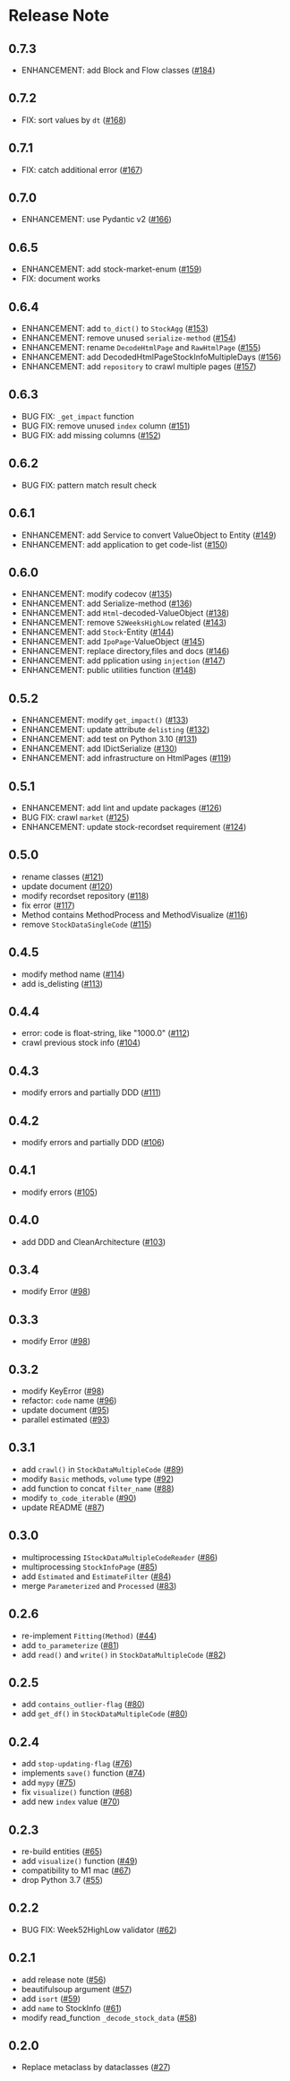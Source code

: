 # Release Note

## 0.7.3

- ENHANCEMENT: add Block and Flow classes ([#184](https://github.com/gsy0911/kabutobashi/issues/184))

## 0.7.2

- FIX: sort values by `dt` ([#168](https://github.com/gsy0911/kabutobashi/issues/168))

## 0.7.1

- FIX: catch additional error ([#167](https://github.com/gsy0911/kabutobashi/issues/167))

## 0.7.0

- ENHANCEMENT: use Pydantic v2 ([#166](https://github.com/gsy0911/kabutobashi/issues/166))

## 0.6.5

- ENHANCEMENT: add stock-market-enum ([#159](https://github.com/gsy0911/kabutobashi/issues/159))
- FIX: document works

## 0.6.4

- ENHANCEMENT: add `to_dict()` to `StockAgg` ([#153](https://github.com/gsy0911/kabutobashi/issues/153))
- ENHANCEMENT: remove unused `serialize-method` ([#154](https://github.com/gsy0911/kabutobashi/issues/154))
- ENHANCEMENT: rename `DecodeHtmlPage` and `RawHtmlPage` ([#155](https://github.com/gsy0911/kabutobashi/issues/155))
- ENHANCEMENT: add DecodedHtmlPageStockInfoMultipleDays ([#156](https://github.com/gsy0911/kabutobashi/issues/156))
- ENHANCEMENT: add `repository` to crawl multiple pages ([#157](https://github.com/gsy0911/kabutobashi/issues/157))

## 0.6.3

- BUG FIX: `_get_impact` function
- BUG FIX: remove unused `index` column ([#151](https://github.com/gsy0911/kabutobashi/issues/151))
- BUG FIX: add missing columns ([#152](https://github.com/gsy0911/kabutobashi/issues/152))


## 0.6.2

- BUG FIX: pattern match result check

## 0.6.1

- ENHANCEMENT: add Service to convert ValueObject to Entity ([#149](https://github.com/gsy0911/kabutobashi/issues/149))
- ENHANCEMENT: add application to get code-list ([#150](https://github.com/gsy0911/kabutobashi/issues/150))

## 0.6.0

- ENHANCEMENT: modify codecov ([#135](https://github.com/gsy0911/kabutobashi/issues/135))
- ENHANCEMENT: add Serialize-method ([#136](https://github.com/gsy0911/kabutobashi/issues/136))
- ENHANCEMENT: add `Html`-decoded-ValueObject ([#138](https://github.com/gsy0911/kabutobashi/issues/138))
- ENHANCEMENT: remove `52WeeksHighLow` related ([#143](https://github.com/gsy0911/kabutobashi/issues/143))
- ENHANCEMENT: add `Stock`-Entity ([#144](https://github.com/gsy0911/kabutobashi/issues/144))
- ENHANCEMENT: add `IpoPage`-ValueObject ([#145](https://github.com/gsy0911/kabutobashi/issues/145))
- ENHANCEMENT: replace directory,files and docs ([#146](https://github.com/gsy0911/kabutobashi/issues/146))
- ENHANCEMENT: add pplication using ``injection`` ([#147](https://github.com/gsy0911/kabutobashi/issues/147))
- ENHANCEMENT: public utilities function ([#148](https://github.com/gsy0911/kabutobashi/issues/148))


## 0.5.2

- ENHANCEMENT: modify `get_impact()` ([#133](https://github.com/gsy0911/kabutobashi/issues/133))
- ENHANCEMENT: update attribute `delisting` ([#132](https://github.com/gsy0911/kabutobashi/issues/132))
- ENHANCEMENT: add test on Python 3.10 ([#131](https://github.com/gsy0911/kabutobashi/issues/131))
- ENHANCEMENT: add IDictSerialize ([#130](https://github.com/gsy0911/kabutobashi/issues/130))
- ENHANCEMENT: add infrastructure on HtmlPages ([#119](https://github.com/gsy0911/kabutobashi/issues/119))

## 0.5.1

- ENHANCEMENT: add lint and update packages ([#126](https://github.com/gsy0911/kabutobashi/issues/126))
- BUG FIX: crawl `market` ([#125](https://github.com/gsy0911/kabutobashi/issues/125))
- ENHANCEMENT: update stock-recordset requirement ([#124](https://github.com/gsy0911/kabutobashi/issues/124))

## 0.5.0

- rename classes ([#121](https://github.com/gsy0911/kabutobashi/issues/121))
- update document ([#120](https://github.com/gsy0911/kabutobashi/issues/120))
- modify recordset repository ([#118](https://github.com/gsy0911/kabutobashi/issues/118))
- fix error ([#117](https://github.com/gsy0911/kabutobashi/issues/117))
- Method contains MethodProcess and MethodVisualize ([#116](https://github.com/gsy0911/kabutobashi/issues/116))
- remove `StockDataSingleCode` ([#115](https://github.com/gsy0911/kabutobashi/issues/115))

## 0.4.5

- modify method name ([#114](https://github.com/gsy0911/kabutobashi/issues/114))
- add is_delisting ([#113](https://github.com/gsy0911/kabutobashi/issues/113))

## 0.4.4

- error: code is float-string, like "1000.0" ([#112](https://github.com/gsy0911/kabutobashi/issues/112))
- crawl previous stock info ([#104](https://github.com/gsy0911/kabutobashi/issues/104))

## 0.4.3

- modify errors and partially DDD ([#111](https://github.com/gsy0911/kabutobashi/issues/111))

## 0.4.2

- modify errors and partially DDD ([#106](https://github.com/gsy0911/kabutobashi/issues/106))

## 0.4.1

- modify errors ([#105](https://github.com/gsy0911/kabutobashi/issues/105))

## 0.4.0

- add DDD and CleanArchitecture ([#103](https://github.com/gsy0911/kabutobashi/issues/103))

## 0.3.4

- modify Error ([#98](https://github.com/gsy0911/kabutobashi/issues/98))

## 0.3.3

- modify Error ([#98](https://github.com/gsy0911/kabutobashi/issues/98))

## 0.3.2

- modify KeyError ([#98](https://github.com/gsy0911/kabutobashi/issues/98))
- refactor: `code` name ([#96](https://github.com/gsy0911/kabutobashi/issues/96))
- update document ([#95](https://github.com/gsy0911/kabutobashi/issues/95))
- parallel estimated ([#93](https://github.com/gsy0911/kabutobashi/issues/93))

## 0.3.1

- add `crawl()` in `StockDataMultipleCode` ([#89](https://github.com/gsy0911/kabutobashi/issues/89))
- modify `Basic` methods, `volume` type ([#92](https://github.com/gsy0911/kabutobashi/issues/92))
- add function to concat `filter_name` ([#88](https://github.com/gsy0911/kabutobashi/issues/88))
- modify `to_code_iterable` ([#90](https://github.com/gsy0911/kabutobashi/issues/90))
- update README ([#87](https://github.com/gsy0911/kabutobashi/issues/87))

## 0.3.0

- multiprocessing `IStockDataMultipleCodeReader` ([#86](https://github.com/gsy0911/kabutobashi/issues/86))
- multiprocessing `StockInfoPage` ([#85](https://github.com/gsy0911/kabutobashi/issues/85))
- add `Estimated` and `EstimateFilter` ([#84](https://github.com/gsy0911/kabutobashi/issues/84))
- merge `Parameterized` and `Processed` ([#83](https://github.com/gsy0911/kabutobashi/issues/83))


## 0.2.6

- re-implement `Fitting(Method)` ([#44](https://github.com/gsy0911/kabutobashi/issues/44))
- add `to_parameterize` ([#81](https://github.com/gsy0911/kabutobashi/issues/81))
- add `read()` and `write()` in `StockDataMultipleCode` ([#82](https://github.com/gsy0911/kabutobashi/issues/82))

## 0.2.5

- add `contains_outlier-flag` ([#80](https://github.com/gsy0911/kabutobashi/issues/80))
- add `get_df()` in `StockDataMultipleCode` ([#80](https://github.com/gsy0911/kabutobashi/issues/80))

## 0.2.4


- add `stop-updating-flag` ([#76](https://github.com/gsy0911/kabutobashi/issues/76))
- implements `save()` function ([#74](https://github.com/gsy0911/kabutobashi/issues/74))
- add `mypy` ([#75](https://github.com/gsy0911/kabutobashi/issues/75))
- fix `visualize()` function ([#68](https://github.com/gsy0911/kabutobashi/issues/68))
- add new `index` value ([#70](https://github.com/gsy0911/kabutobashi/issues/70))


## 0.2.3

- re-build entities ([#65](https://github.com/gsy0911/kabutobashi/issues/65))
- add `visualize()` function ([#49](https://github.com/gsy0911/kabutobashi/issues/49))
- compatibility to M1 mac ([#67](https://github.com/gsy0911/kabutobashi/issues/67))
- drop Python 3.7 ([#55](https://github.com/gsy0911/kabutobashi/issues/55))

## 0.2.2

- BUG FIX: Week52HighLow validator ([#62](https://github.com/gsy0911/kabutobashi/issues/62))

## 0.2.1

- add release note ([#56](https://github.com/gsy0911/kabutobashi/issues/56))
- beautifulsoup argument ([#57](https://github.com/gsy0911/kabutobashi/issues/57))
- add `isort` ([#59](https://github.com/gsy0911/kabutobashi/issues/59))
- add `name` to StockInfo ([#61](https://github.com/gsy0911/kabutobashi/issues/61))
- modify read_function `_decode_stock_data` ([#58](https://github.com/gsy0911/kabutobashi/issues/58))

## 0.2.0

- Replace metaclass by dataclasses ([#27](https://github.com/gsy0911/kabutobashi/issues/27))
